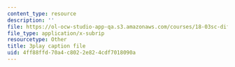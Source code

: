 ```yaml
---
content_type: resource
description: ''
file: https://ol-ocw-studio-app-qa.s3.amazonaws.com/courses/18-03sc-differential-equations-fall-2011/4ff88ffd70a4c8022e824cdf7018090a_2SuTN8rpe4I.srt
file_type: application/x-subrip
resourcetype: Other
title: 3play caption file
uid: 4ff88ffd-70a4-c802-2e82-4cdf7018090a
---
```

